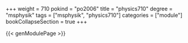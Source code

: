 +++
weight = 710
pokind = "po2006"
title = "physics710"
degree = "msphysik"
tags = ["msphysik", "physics710"]
categories = ["module"]
bookCollapseSection = true
+++

{{< genModulePage >}}
